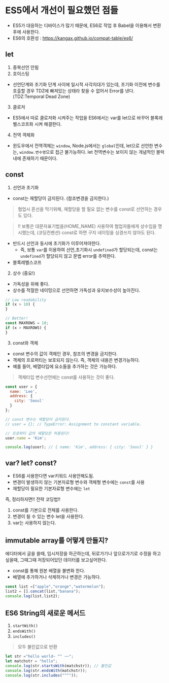 # ES5에서 개선이 필요했던 점들
- ES5가 대응하는 디바이스가 많기 때문에, ES6로 작업 후 Babel을 이용해서 변환 후에 사용한다.
- ES6의 호환성 : https://kangax.github.io/compat-table/es6/

## let
1. 중복선언 안됨
2. 호이스팅
- 선언단계와 초기화 단계 사이에 일시적 사각지대가 있는데, 초기화 이전에 변수를 호출할 경우 TDZ에 빠져있는 상태라 찾을 수 없어서 Error를 낸다. (TDZ:Temporal Dead Zone)
3. 클로저
- ES5에서 따로 클로저화 시켜주는 작업을 ES6에서는 var를 let으로 바꾸어 블록레벨스코프화 시켜 해결한다. 
4. 전역 객체화
- 윈도우에서 전역객체는 `window`, Node.js에서는 `global`인데, let으로 선언한 변수는, `window.변수명`으로 접근 불가능하다. let 전역변수는 보이지 않는 개념적인 블럭 내에 존재하기 때문이다.

## const
1. 선언과 초기화
- const는 재할당이 금지된다. (참조변경을 금지한다.)
> 협업시 혼선을 막기위해, 재할당을 할 필요 없는 변수를 const로 선언하는 경우도 있다. 

> !! 보통은 대문자표기법을(HOME_NAME) 사용하여 협업자들에게 상수임을 명시했는데, (코딩컨벤션) const로 하면 구지 네이밍을 싱경쓰지 않아도 된다. 
- 반드시 선언과 동시에 초기화가 이루어져야한다. 
  - 즉, 보통 `var`를 이용하여 선언,초기화시 `undefined`가 할당되는데, const는 `undefined`가 할당되지 않고 문법 error를 추력한다.
- 블록레벨스코프

2. 상수 (중요!)
- 가독성을 위해 좋다.
- 상수를 적절한 네이밍으로 선언하면 가독성과 유지보수성이 높아진다.
```js
// Low readability
if (x > 10) {
}

// Better!
const MAXROWS = 10;
if (x > MAXROWS) {
}
```

3. const와 객체
- const 변수의 값이 객체인 경우, 참조의 변경을 금지한다.
- 객체의 프로퍼티는 보호되지 않는다. 즉, 객체의 내용은 변경가능하다. 
- 예를 들어, 배열타입에 요소들을 추가하는 것은 가능하다.   
> 객체타입 변수선언에는 const를 사용하는 것이 좋다.
```js
const user = {
  name: 'Lee',
  address: {
    city: 'Seoul'
  }
};

// const 변수는 재할당이 금지된다.
// user = {}; // TypeError: Assignment to constant variable.

// 프로퍼티 값의 재할당은 허용된다!
user.name = 'Kim';

console.log(user); // { name: 'Kim', address: { city: 'Seoul' } }
```


## var? let? const?
- ES6를 사용한다면 var키워드 사용안해도됨.
- 변경이 발생하지 않는 기본자료형 변수와 객체형 변수에는 `const`를 사용
- 재할당이 필요한 기본자료형 변수에는 `let`

즉, 정리하자면!! 전략 코딩법!!
1. const를 기본으로 전체를 사용한다.
2. 변경이 될 수 있는 변수 let을 사용한다.
3. var는 사용하지 않는다.

## immutable array를 어떻게 만들지?
에디터에서 글을 쓸때, 임시저장을 하곤하는데, 뒤로가기나 앞으로가기로 수정을 하고 싶을때, 그때그때 저장되어있던 데이터를 보고싶어한다. 
- const를 통해 원본 배열을 불변화 한다.
- 배열에 추가하거나 삭제하거나 변경은 가능하다.
```js
const list =["apple","orange","watermelon"];
list2 = [].concat(list,"banana");
console.log(list,list2);
```


## ES6 String의 새로운 메서드

1. `startWith()`
2. `endsWith()`
3. `includes()`
> 모두 불린값으로 반환

```js
let str ="hello world~ ^^ ~~";
let matchstr = "hello";
console.log(str.startsWith(matchstr)); // 불린값
console.log(str.endsWith(matchstr));
console.log(str.includes("^^"));
```